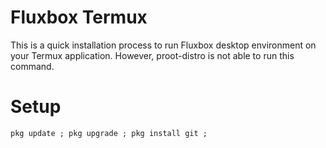 # Fluxbox Termux 

This is a quick installation process to run Fluxbox desktop environment on your Termux application. However, proot-distro is not able to run this command.

# Setup

```
pkg update ; pkg upgrade ; pkg install git ;
```